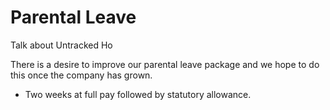 # Parental Leave

Talk about Untracked Ho

There is a desire to improve our parental leave package and we hope to do this once the company has grown.  

* Two weeks at full pay followed by statutory allowance. 